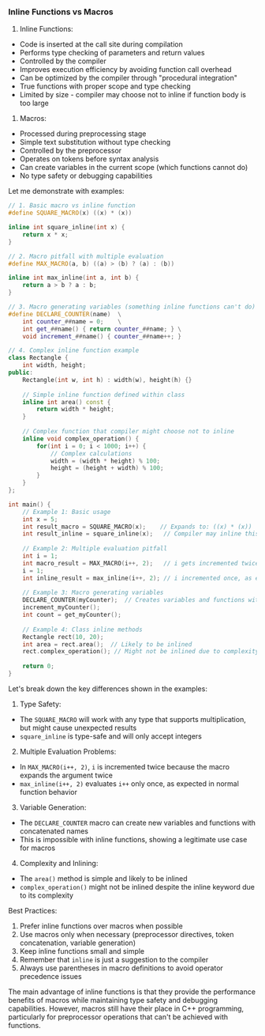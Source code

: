### Inline Functions vs Macros

1. Inline Functions:
- Code is inserted at the call site during compilation
- Performs type checking of parameters and return values
- Controlled by the compiler
- Improves execution efficiency by avoiding function call overhead
- Can be optimized by the compiler through "procedural integration"
- True functions with proper scope and type checking
- Limited by size - compiler may choose not to inline if function body is too large

1. Macros:
- Processed during preprocessing stage
- Simple text substitution without type checking
- Controlled by the preprocessor
- Operates on tokens before syntax analysis
- Can create variables in the current scope (which functions cannot do)
- No type safety or debugging capabilities

Let me demonstrate with examples:



```cpp
// 1. Basic macro vs inline function
#define SQUARE_MACRO(x) ((x) * (x))

inline int square_inline(int x) {
    return x * x;
}

// 2. Macro pitfall with multiple evaluation
#define MAX_MACRO(a, b) ((a) > (b) ? (a) : (b))

inline int max_inline(int a, int b) {
    return a > b ? a : b;
}

// 3. Macro generating variables (something inline functions can't do)
#define DECLARE_COUNTER(name)  \
    int counter_##name = 0;    \
    int get_##name() { return counter_##name; } \
    void increment_##name() { counter_##name++; }

// 4. Complex inline function example
class Rectangle {
    int width, height;
public:
    Rectangle(int w, int h) : width(w), height(h) {}
    
    // Simple inline function defined within class
    inline int area() const {
        return width * height;
    }
    
    // Complex function that compiler might choose not to inline
    inline void complex_operation() {
        for(int i = 0; i < 1000; i++) {
            // Complex calculations
            width = (width * height) % 100;
            height = (height + width) % 100;
        }
    }
};

int main() {
    // Example 1: Basic usage
    int x = 5;
    int result_macro = SQUARE_MACRO(x);    // Expands to: ((x) * (x))
    int result_inline = square_inline(x);   // Compiler may inline this call
    
    // Example 2: Multiple evaluation pitfall
    int i = 1;
    int macro_result = MAX_MACRO(i++, 2);   // i gets incremented twice!
    i = 1;
    int inline_result = max_inline(i++, 2); // i incremented once, as expected
    
    // Example 3: Macro generating variables
    DECLARE_COUNTER(myCounter);  // Creates variables and functions with myCounter prefix
    increment_myCounter();
    int count = get_myCounter();
    
    // Example 4: Class inline methods
    Rectangle rect(10, 20);
    int area = rect.area();  // Likely to be inlined
    rect.complex_operation(); // Might not be inlined due to complexity
    
    return 0;
}

```

Let's break down the key differences shown in the examples:

1. Type Safety:
- The `SQUARE_MACRO` will work with any type that supports multiplication, but might cause unexpected results
- `square_inline` is type-safe and will only accept integers

2. Multiple Evaluation Problems:
- In `MAX_MACRO(i++, 2)`, `i` is incremented twice because the macro expands the argument twice
- `max_inline(i++, 2)` evaluates `i++` only once, as expected in normal function behavior

3. Variable Generation:
- The `DECLARE_COUNTER` macro can create new variables and functions with concatenated names
- This is impossible with inline functions, showing a legitimate use case for macros

4. Complexity and Inlining:
- The `area()` method is simple and likely to be inlined
- `complex_operation()` might not be inlined despite the inline keyword due to its complexity

Best Practices:
1. Prefer inline functions over macros when possible
2. Use macros only when necessary (preprocessor directives, token concatenation, variable generation)
3. Keep inline functions small and simple
4. Remember that `inline` is just a suggestion to the compiler
5. Always use parentheses in macro definitions to avoid operator precedence issues

The main advantage of inline functions is that they provide the performance benefits of macros while maintaining type safety and debugging capabilities. However, macros still have their place in C++ programming, particularly for preprocessor operations that can't be achieved with functions.